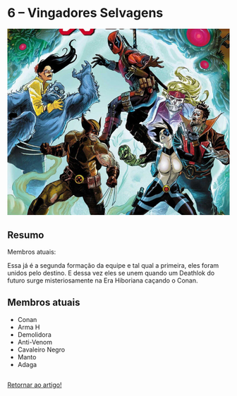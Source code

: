 # 6 – Vingadores Selvagens

![Vingadores Selvagens](/images/X-Force-768x645.jpg)

## Resumo

Membros atuais: 

Essa já é a segunda formação da equipe e tal qual a primeira, eles foram unidos pelo destino. E dessa vez eles se unem quando um Deathlok do futuro surge misteriosamente na Era Hiboriana caçando o Conan.

## Membros atuais
- Conan
- Arma H
- Demolidora
- Anti-Venom
- Cavaleiro Negro
- Manto
- Adaga

##
[Retornar ao artigo!](/README.md)